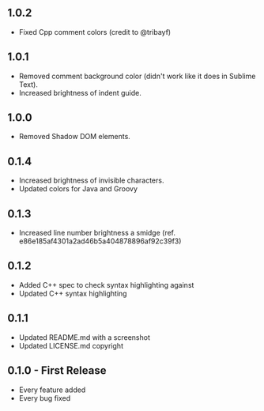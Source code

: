 ## 1.0.2
* Fixed Cpp comment colors (credit to @tribayf)

## 1.0.1
* Removed comment background color (didn't work like it does in Sublime Text).
* Increased brightness of indent guide.

## 1.0.0
* Removed Shadow DOM elements.

## 0.1.4
* Increased brightness of invisible characters.
* Updated colors for Java and Groovy

## 0.1.3
* Increased line number brightness a smidge (ref. e86e185af4301a2ad46b5a404878896af92c39f3)

## 0.1.2
* Added C++ spec to check syntax highlighting against
* Updated C++ syntax highlighting

## 0.1.1
* Updated README.md with a screenshot
* Updated LICENSE.md copyright

## 0.1.0 - First Release
* Every feature added
* Every bug fixed
